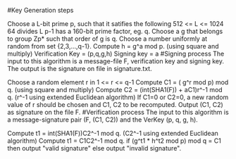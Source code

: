 #Key Generation steps

Choose a L-bit prime p, such that it satifies the following
512 <= L <= 1024
64 divides L
p-1 has a 160-bit prime factor, eg. q.
Choose a g that belongs to group Zp* such that order of g is q.
Choose a number uniformly at random from set {2,3,...,q-1}.
Compute h = g^a mod p. (using square and multiply)
Verification Key = (p,q,g,h)
Signing key = a
#Signing process The input to this algorithm is a message-file F, verification key and signing key. The output is the signature on file in signature.txt.

Choose a random element r in 1 <= r <= q-1
Compute C1 = ( g^r mod p) mod q. (using square and multiply)
Compute C2 = (int(SHA1(F)) + aC1)r^-1 mod q. (r^-1 using extended Euclidean algorithm)
If C1=0 or C2=0, a new random value of r should be chosen and C1, C2 to be recomputed.
Output (C1, C2) as signature on the file F.
#Verification process The input to this algorithm is a message-signature pair (F, (C1, C2)) and the VerKey (p, q, g, h).

Compute t1 = int(SHA1(F))C2^-1 mod q. (C2^-1 using extended Euclidean algorithm)
Compute t1 = C1C2^-1 mod q.
if (g^t1 * h^t2 mod p) mod q = C1 then output "valid signature" else output "invalid signature".
